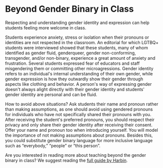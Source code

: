 # Beyond Gender Binary in Class
Respecting and understanding gender identity and expression can help students feeling more welcome in class.

Students experience anxiety, stress or isolation when their pronouns or identities are not respected in the classroom. An editorial for which LGTBQ+ students were interviewed showed that these students, many of whom identified as gender fluid, genderqueer, gender non-conforming, transgender, and/or non-binary, experience a great amount of anxiety and frustration. Several students expressed fear of educators and staff misgendering them or committing other microagressions. Gender identity refers to an individual's internal understanding of their own gender, while gender expression is how they outwardly show their gender through aspects like clothing and behavior. A person's way of expressing gender doesn't always alight directly with their gender identity and students' gender identity are personal and can be fluid. 

How to avoid above situations? Ask students their name and pronoun rather than making assumptions, as one should avoid using gendered pronouns for individuals who have not specifically shared their pronouns with you. After receiving the student's preferred pronouns, you should respect their privacy and only share their gender identity after receiving their consent. Offer your name and pronoun too when introducing yourself. You will model the importance of not making assumptions about pronouns. Besides this, you could substitute gender binary language for more inclusive language such as “everybody,” “people” or “this person”.  


Are you interested in reading more about teaching beyond the gender binary in class? We suggest reading the [full guide by Harbin](https://cft.vanderbilt.edu/guides-sub-pages/teaching-beyond-the-gender-binary-in-the-university-classroom/). 
